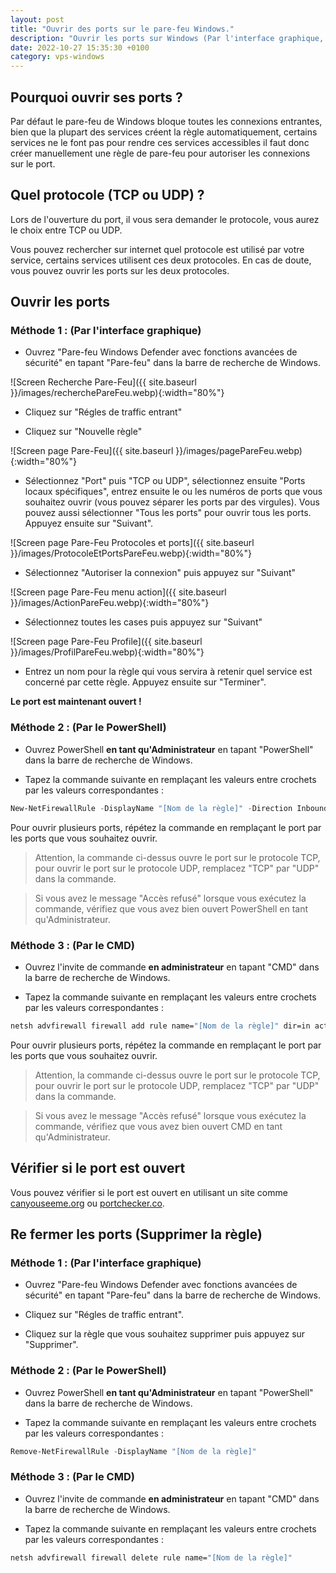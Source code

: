 ```yaml
---
layout: post
title: "Ouvrir des ports sur le pare-feu Windows."
description: "Ouvrir les ports sur Windows (Par l'interface graphique, le CMD et le PowerShell)"
date: 2022-10-27 15:35:30 +0100
category: vps-windows
--- 
```


## Pourquoi ouvrir ses ports ?

Par défaut le pare-feu de Windows bloque toutes les connexions entrantes, bien que la plupart des services créent la règle automatiquement, certains services ne le font pas pour rendre ces services accessibles il faut donc créer manuellement une règle de pare-feu pour autoriser les connexions sur le port.

## Quel protocole (TCP ou UDP) ?

Lors de l'ouverture du port, il vous sera demander le protocole, vous aurez le choix entre TCP ou UDP.

Vous pouvez rechercher sur internet quel protocole est utilisé par votre service, certains services utilisent ces deux protocoles. En cas de doute, vous pouvez ouvrir les ports sur les deux protocoles.

## Ouvrir les ports

### Méthode 1 : (Par l'interface graphique)

- Ouvrez "Pare-feu Windows Defender avec fonctions avancées de sécurité" en tapant "Pare-feu" dans la barre de recherche de Windows.

![Screen Recherche Pare-Feu]({{ site.baseurl }}/images/recherchePareFeu.webp){:width="80%"}

- Cliquez sur "Régles de traffic entrant"

- Cliquez sur "Nouvelle règle"

![Screen page Pare-Feu]({{ site.baseurl }}/images/pagePareFeu.webp){:width="80%"}

- Sélectionnez "Port" puis "TCP ou UDP", sélectionnez ensuite "Ports locaux spécifiques", entrez ensuite le ou les numéros de ports que vous souhaitez ouvrir (vous pouvez séparer les ports par des virgules). Vous pouvez aussi sélectionner "Tous les ports" pour ouvrir tous les ports. Appuyez ensuite sur "Suivant".

![Screen page Pare-Feu Protocoles et ports]({{ site.baseurl }}/images/ProtocoleEtPortsPareFeu.webp){:width="80%"}

- Sélectionnez "Autoriser la connexion" puis appuyez sur "Suivant"

![Screen page Pare-Feu menu action]({{ site.baseurl }}/images/ActionPareFeu.webp){:width="80%"}

- Sélectionnez toutes les cases puis appuyez sur "Suivant"

![Screen page Pare-Feu Profile]({{ site.baseurl }}/images/ProfilPareFeu.webp){:width="80%"}

- Entrez un nom pour la règle qui vous servira à retenir quel service est concerné par cette règle. Appuyez ensuite sur "Terminer".

**Le port est maintenant ouvert !**

### Méthode 2 : (Par le PowerShell)

- Ouvrez PowerShell **en tant qu'Administrateur** en tapant "PowerShell" dans la barre de recherche de Windows.

- Tapez la commande suivante en remplaçant les valeurs entre crochets par les valeurs correspondantes :

```powershell
New-NetFirewallRule -DisplayName "[Nom de la règle]" -Direction Inbound -Action Allow -Protocol TCP -LocalPort [Port] -Profile Any
```

Pour ouvrir plusieurs ports, répétez la commande en remplaçant le port par les ports que vous souhaitez ouvrir.

> Attention, la commande ci-dessus ouvre le port sur le protocole TCP, pour ouvrir le port sur le protocole UDP, remplacez "TCP" par "UDP" dans la commande.

> Si vous avez le message "Accès refusé" lorsque vous exécutez la commande, vérifiez que vous avez bien ouvert PowerShell en tant qu'Administrateur.

### Méthode 3 : (Par le CMD)

- Ouvrez l'invite de commande **en administrateur** en tapant "CMD" dans la barre de recherche de Windows.

- Tapez la commande suivante en remplaçant les valeurs entre crochets par les valeurs correspondantes :

```cmd
netsh advfirewall firewall add rule name="[Nom de la règle]" dir=in action=allow protocol=TCP localport=[Port] profile=any
```

Pour ouvrir plusieurs ports, répétez la commande en remplaçant le port par les ports que vous souhaitez ouvrir.

> Attention, la commande ci-dessus ouvre le port sur le protocole TCP, pour ouvrir le port sur le protocole UDP, remplacez "TCP" par "UDP" dans la commande.

> Si vous avez le message "Accès refusé" lorsque vous exécutez la commande, vérifiez que vous avez bien ouvert CMD en tant qu'Administrateur.

## Vérifier si le port est ouvert

Vous pouvez vérifier si le port est ouvert en utilisant un site comme [canyouseeme.org](https://canyouseeme.org) ou [portchecker.co](https://portchecker.co).

## Re fermer les ports (Supprimer la règle)

### Méthode 1 : (Par l'interface graphique)

- Ouvrez "Pare-feu Windows Defender avec fonctions avancées de sécurité" en tapant "Pare-feu" dans la barre de recherche de Windows.

- Cliquez sur "Régles de traffic entrant".

- Cliquez sur la règle que vous souhaitez supprimer puis appuyez sur "Supprimer".

### Méthode 2 : (Par le PowerShell)

- Ouvrez PowerShell **en tant qu'Administrateur** en tapant "PowerShell" dans la barre de recherche de Windows.

- Tapez la commande suivante en remplaçant les valeurs entre crochets par les valeurs correspondantes :

```powershell
Remove-NetFirewallRule -DisplayName "[Nom de la règle]"
```

### Méthode 3 : (Par le CMD)

- Ouvrez l'invite de commande **en administrateur** en tapant "CMD" dans la barre de recherche de Windows.

- Tapez la commande suivante en remplaçant les valeurs entre crochets par les valeurs correspondantes :

```cmd
netsh advfirewall firewall delete rule name="[Nom de la règle]"
```